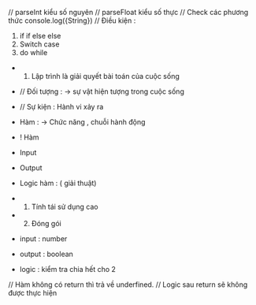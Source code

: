 // parseInt kiểu số nguyên
// parseFloat kiểu số thực
// Check các phương thức console.log({String})
// Điều kiện :

1. if if else else
2. Switch case
3. do while

- 1.  Lập trình là giải quyết bài toán của cuộc sống
- // Đối tượng : -> sự vật hiện tượng trong cuộc sống
- // Sự kiện : Hành vi xảy ra
- Hàm : -> Chức năng , chuỗi hành động

- ! Hàm
- Input
- Output
- Logic hàm : ( giải thuật)

- 1.  Tính tái sử dụng cao
- 2.  Đóng gói
- input : number
- output : boolean
- logic : kiểm tra chia hết cho 2

// Hàm không có return thì trả về underfined.
// Logic sau return sẽ không được thực hiện
